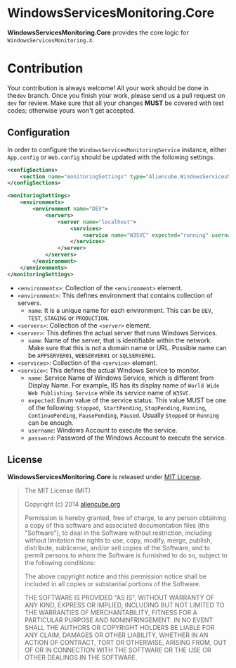 # WindowsServicesMonitoring.Core #

**WindowsServicesMonitoring.Core** provides the core logic for `WindowsServicesMonitoring.X`.


# Contribution #

Your contribution is always welcome! All your work should be done in the`dev` branch. Once you finish your work, please send us a pull request on `dev` for review. Make sure that all your changes **MUST** be covered with test codes; otherwise yours won't get accepted.


## Configuration ##

In order to configure the `WindowsServicesMonitoringService` instance, either `App.config` or `Web.config` should be updated with the following settings.

```xml
<configSections>
    <section name="monitoringSettings" type="Aliencube.WindowsServicesMonitoring.Configurations.MonitoringSettingsSection, Aliencube.WindowsServicesMonitoring.Configurations" requirePermission="false" />
</configSections>

<monitoringSettings>
    <environments>
        <environment name="DEV">
            <servers>
                <server name="localhost">
                    <services>
                        <service name="W3SVC" expected="running" username="username" password="password" />
                    </services>
                </server>
            </servers>
        </environment>
    </environments>
</monitoringSettings>
```

* `<environments>`: Collection of the `<environment>` element.
* `<environment>`: This defines environment that contains collection of servers.
  *  `name`: It is a unique name for each environment. This can be `DEV`, `TEST`, `STAGING` or `PRODUCTION`.
* `<servers>`: Collection of the `<server>` element.
* `<server>`: This defines the actual server that runs Windows Services.
  * `name`: Name of the server, that is identifiable within the network. Make sure that this is not a domain name or URL. Possible name can be `APPSERVER01`, `WEBSERVER01` or `SQLSERVER01`.
* `<services>`: Collection of the `<service>` element.
* `<service>`: This defines the actual Windows Service to monitor.
  * `name`: Service Name of Windows Service, which is different from Display Name. For example, IIS has its display name of `World Wide Web Publishing Service` while its service name of `W3SVC`.
  * `expected`: Enum value of the service status. This value MUST be one of the following: `Stopped`,` StartPending`, `StopPending`, `Running`, `ContinuePending`, `PausePending`, `Paused`. Usually `Stopped` or `Running` can be enough.
  * `username`: Windows Account to execute the service.
  * `password`: Password of the Windows Account to execute the service.       


## License ##

**WindowsServicesMonitoring.Core** is released under [MIT License](http://opensource.org/licenses/MIT).

> The MIT License (MIT)
> 
> Copyright (c) 2014 [aliencube.org](http://aliencube.org)
> 
> Permission is hereby granted, free of charge, to any person obtaining a copy of this software and associated documentation files (the "Software"), to deal in the Software without restriction, including without limitation the rights to use, copy, modify, merge, publish, distribute, sublicense, and/or sell copies of the Software, and to permit persons to whom the Software is
> furnished to do so, subject to the following conditions:
> 
> The above copyright notice and this permission notice shall be included in all copies or substantial portions of the Software.
> 
> THE SOFTWARE IS PROVIDED "AS IS", WITHOUT WARRANTY OF ANY KIND, EXPRESS OR IMPLIED, INCLUDING BUT NOT LIMITED TO THE WARRANTIES OF MERCHANTABILITY, FITNESS FOR A PARTICULAR PURPOSE AND NONINFRINGEMENT. IN NO EVENT SHALL THE AUTHORS OR COPYRIGHT HOLDERS BE LIABLE FOR ANY CLAIM, DAMAGES OR OTHER LIABILITY, WHETHER IN AN ACTION OF CONTRACT, TORT OR OTHERWISE, ARISING FROM, OUT OF OR IN CONNECTION WITH THE SOFTWARE OR THE USE OR OTHER DEALINGS IN THE SOFTWARE.
